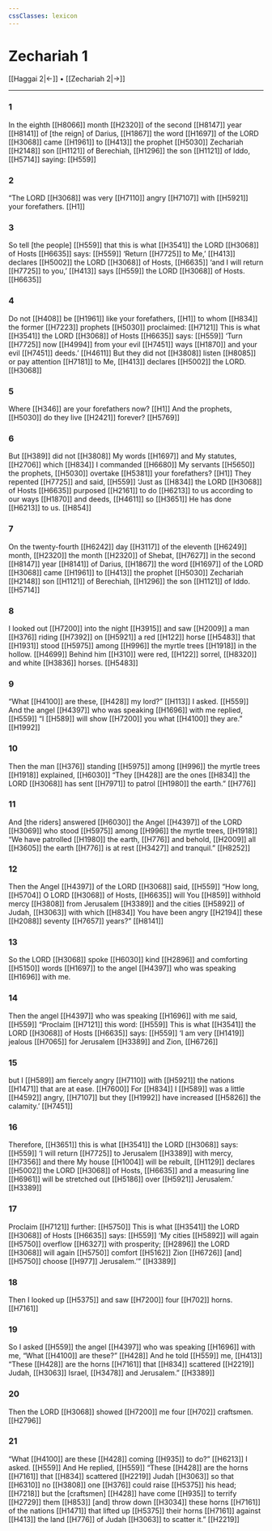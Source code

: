 ```yaml
---
cssClasses: lexicon
---
```


# Zechariah 1

[[Haggai 2|←]] • [[Zechariah 2|→]]

---

### 1
In the eighth [[H8066]] month [[H2320]] of the second [[H8147]] year [[H8141]] of [the reign] of Darius, [[H1867]] the word [[H1697]] of the LORD [[H3068]] came [[H1961]] to [[H413]] the prophet [[H5030]] Zechariah [[H2148]] son [[H1121]] of Berechiah, [[H1296]] the son [[H1121]] of Iddo, [[H5714]] saying: [[H559]]

### 2
“The LORD [[H3068]] was very [[H7110]] angry [[H7107]] with [[H5921]] your forefathers. [[H1]]

### 3
So tell [the people] [[H559]] that this is what [[H3541]] the LORD [[H3068]] of Hosts [[H6635]] says: [[H559]] ‘Return [[H7725]] to Me,’ [[H413]] declares [[H5002]] the LORD [[H3068]] of Hosts, [[H6635]] ‘and I will return [[H7725]] to you,’ [[H413]] says [[H559]] the LORD [[H3068]] of Hosts. [[H6635]]

### 4
Do not [[H408]] be [[H1961]] like your forefathers, [[H1]] to whom [[H834]] the former [[H7223]] prophets [[H5030]] proclaimed: [[H7121]] This is what [[H3541]] the LORD [[H3068]] of Hosts [[H6635]] says: [[H559]] ‘Turn [[H7725]] now [[H4994]] from your evil [[H7451]] ways [[H1870]] and your evil [[H7451]] deeds.’ [[H4611]] But they did not [[H3808]] listen [[H8085]] or pay attention [[H7181]] to Me, [[H413]] declares [[H5002]] the LORD. [[H3068]]

### 5
Where [[H346]] are your forefathers now? [[H1]] And the prophets, [[H5030]] do they live [[H2421]] forever? [[H5769]]

### 6
But [[H389]] did not [[H3808]] My words [[H1697]] and My statutes, [[H2706]] which [[H834]] I commanded [[H6680]] My servants [[H5650]] the prophets, [[H5030]] overtake [[H5381]] your forefathers? [[H1]] They repented [[H7725]] and said, [[H559]] ‘Just as [[H834]] the LORD [[H3068]] of Hosts [[H6635]] purposed [[H2161]] to do [[H6213]] to us  according to our ways [[H1870]] and deeds, [[H4611]] so [[H3651]] He has done [[H6213]] to us. [[H854]]

### 7
On the twenty-fourth [[H6242]] day [[H3117]] of the eleventh [[H6249]] month, [[H2320]] the month [[H2320]] of Shebat, [[H7627]] in the second [[H8147]] year [[H8141]] of Darius, [[H1867]] the word [[H1697]] of the LORD [[H3068]] came [[H1961]] to [[H413]] the prophet [[H5030]] Zechariah [[H2148]] son [[H1121]] of Berechiah, [[H1296]] the son [[H1121]] of Iddo. [[H5714]]

### 8
I looked out [[H7200]] into the night [[H3915]] and saw [[H2009]] a man [[H376]] riding [[H7392]] on [[H5921]] a red [[H122]] horse [[H5483]] that [[H1931]] stood [[H5975]] among [[H996]] the myrtle trees [[H1918]] in the hollow. [[H4699]] Behind him [[H310]] were red, [[H122]] sorrel, [[H8320]] and white [[H3836]] horses. [[H5483]]

### 9
“What [[H4100]] are these, [[H428]] my lord?” [[H113]] I asked. [[H559]] And the angel [[H4397]] who was speaking [[H1696]] with me  replied, [[H559]] “I [[H589]] will show [[H7200]] you what [[H4100]] they are.” [[H1992]]

### 10
Then the man [[H376]] standing [[H5975]] among [[H996]] the myrtle trees [[H1918]] explained, [[H6030]] “They [[H428]] are the ones [[H834]] the LORD [[H3068]] has sent [[H7971]] to patrol [[H1980]] the earth.” [[H776]]

### 11
And [the riders] answered [[H6030]] the Angel [[H4397]] of the LORD [[H3069]] who stood [[H5975]] among [[H996]] the myrtle trees, [[H1918]] “We have patrolled [[H1980]] the earth, [[H776]] and behold, [[H2009]] all [[H3605]] the earth [[H776]] is at rest [[H3427]] and tranquil.” [[H8252]]

### 12
Then the Angel [[H4397]] of the LORD [[H3068]] said, [[H559]] “How long, [[H5704]] O LORD [[H3068]] of Hosts, [[H6635]] will You [[H859]] withhold mercy [[H3808]] from Jerusalem [[H3389]] and the cities [[H5892]] of Judah, [[H3063]] with which [[H834]] You have been angry [[H2194]] these [[H2088]] seventy [[H7657]] years?” [[H8141]]

### 13
So the LORD [[H3068]] spoke [[H6030]] kind [[H2896]] and comforting [[H5150]] words [[H1697]] to the angel [[H4397]] who was speaking [[H1696]] with me. 

### 14
Then the angel [[H4397]] who was speaking [[H1696]] with me said, [[H559]] “Proclaim [[H7121]] this word: [[H559]] This is what [[H3541]] the LORD [[H3068]] of Hosts [[H6635]] says: [[H559]] ‘I am very [[H1419]] jealous [[H7065]] for Jerusalem [[H3389]] and Zion, [[H6726]]

### 15
but I [[H589]] am fiercely angry [[H7110]] with [[H5921]] the nations [[H1471]] that are at ease. [[H7600]] For [[H834]] I [[H589]] was a little [[H4592]] angry, [[H7107]] but they [[H1992]] have increased [[H5826]] the calamity.’ [[H7451]]

### 16
Therefore, [[H3651]] this is what [[H3541]] the LORD [[H3068]] says: [[H559]] ‘I will return [[H7725]] to Jerusalem [[H3389]] with mercy, [[H7356]] and there  My house [[H1004]] will be rebuilt, [[H1129]] declares [[H5002]] the LORD [[H3068]] of Hosts, [[H6635]] and a measuring line [[H6961]] will be stretched out [[H5186]] over [[H5921]] Jerusalem.’ [[H3389]]

### 17
Proclaim [[H7121]] further: [[H5750]] This is what [[H3541]] the LORD [[H3068]] of Hosts [[H6635]] says: [[H559]] ‘My cities [[H5892]] will again [[H5750]] overflow [[H6327]] with prosperity; [[H2896]] the LORD [[H3068]] will again [[H5750]] comfort [[H5162]] Zion [[H6726]] [and] [[H5750]] choose [[H977]] Jerusalem.’” [[H3389]]

### 18
Then I looked up [[H5375]] and saw [[H7200]] four [[H702]] horns. [[H7161]]

### 19
So I asked [[H559]] the angel [[H4397]] who was speaking [[H1696]] with me,  “What [[H4100]] are these?” [[H428]] And he told [[H559]] me, [[H413]] “These [[H428]] are the horns [[H7161]] that [[H834]] scattered [[H2219]] Judah, [[H3063]] Israel, [[H3478]] and Jerusalem.” [[H3389]]

### 20
Then the LORD [[H3068]] showed [[H7200]] me four [[H702]] craftsmen. [[H2796]]

### 21
“What [[H4100]] are these [[H428]] coming [[H935]] to do?” [[H6213]] I asked. [[H559]] And He replied, [[H559]] “These [[H428]] are the horns [[H7161]] that [[H834]] scattered [[H2219]] Judah [[H3063]] so that [[H6310]] no [[H3808]] one [[H376]] could raise [[H5375]] his head; [[H7218]] but the [craftsmen] [[H428]] have come [[H935]] to terrify [[H2729]] them [[H853]] [and] throw down [[H3034]] these horns [[H7161]] of the nations [[H1471]] that lifted up [[H5375]] their horns [[H7161]] against [[H413]] the land [[H776]] of Judah [[H3063]] to scatter it.” [[H2219]]

